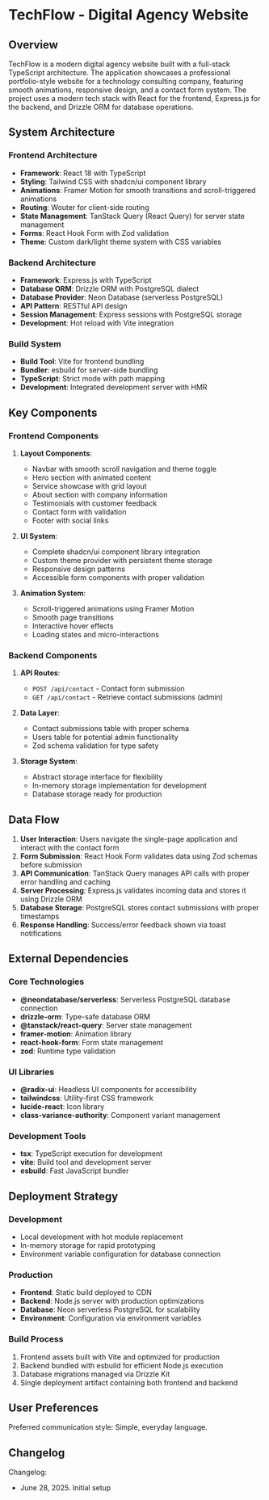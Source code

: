 # TechFlow - Digital Agency Website

## Overview

TechFlow is a modern digital agency website built with a full-stack TypeScript architecture. The application showcases a professional portfolio-style website for a technology consulting company, featuring smooth animations, responsive design, and a contact form system. The project uses a modern tech stack with React for the frontend, Express.js for the backend, and Drizzle ORM for database operations.

## System Architecture

### Frontend Architecture
- **Framework**: React 18 with TypeScript
- **Styling**: Tailwind CSS with shadcn/ui component library
- **Animations**: Framer Motion for smooth transitions and scroll-triggered animations
- **Routing**: Wouter for client-side routing
- **State Management**: TanStack Query (React Query) for server state management
- **Forms**: React Hook Form with Zod validation
- **Theme**: Custom dark/light theme system with CSS variables

### Backend Architecture
- **Framework**: Express.js with TypeScript
- **Database ORM**: Drizzle ORM with PostgreSQL dialect
- **Database Provider**: Neon Database (serverless PostgreSQL)
- **API Pattern**: RESTful API design
- **Session Management**: Express sessions with PostgreSQL storage
- **Development**: Hot reload with Vite integration

### Build System
- **Build Tool**: Vite for frontend bundling
- **Bundler**: esbuild for server-side bundling
- **TypeScript**: Strict mode with path mapping
- **Development**: Integrated development server with HMR

## Key Components

### Frontend Components
1. **Layout Components**: 
   - Navbar with smooth scroll navigation and theme toggle
   - Hero section with animated content
   - Service showcase with grid layout
   - About section with company information
   - Testimonials with customer feedback
   - Contact form with validation
   - Footer with social links

2. **UI System**: 
   - Complete shadcn/ui component library integration
   - Custom theme provider with persistent theme storage
   - Responsive design patterns
   - Accessible form components with proper validation

3. **Animation System**:
   - Scroll-triggered animations using Framer Motion
   - Smooth page transitions
   - Interactive hover effects
   - Loading states and micro-interactions

### Backend Components
1. **API Routes**:
   - `POST /api/contact` - Contact form submission
   - `GET /api/contact` - Retrieve contact submissions (admin)

2. **Data Layer**:
   - Contact submissions table with proper schema
   - Users table for potential admin functionality
   - Zod schema validation for type safety

3. **Storage System**:
   - Abstract storage interface for flexibility
   - In-memory storage implementation for development
   - Database storage ready for production

## Data Flow

1. **User Interaction**: Users navigate the single-page application and interact with the contact form
2. **Form Submission**: React Hook Form validates data using Zod schemas before submission
3. **API Communication**: TanStack Query manages API calls with proper error handling and caching
4. **Server Processing**: Express.js validates incoming data and stores it using Drizzle ORM
5. **Database Storage**: PostgreSQL stores contact submissions with proper timestamps
6. **Response Handling**: Success/error feedback shown via toast notifications

## External Dependencies

### Core Technologies
- **@neondatabase/serverless**: Serverless PostgreSQL database connection
- **drizzle-orm**: Type-safe database ORM
- **@tanstack/react-query**: Server state management
- **framer-motion**: Animation library
- **react-hook-form**: Form state management
- **zod**: Runtime type validation

### UI Libraries
- **@radix-ui**: Headless UI components for accessibility
- **tailwindcss**: Utility-first CSS framework
- **lucide-react**: Icon library
- **class-variance-authority**: Component variant management

### Development Tools
- **tsx**: TypeScript execution for development
- **vite**: Build tool and development server
- **esbuild**: Fast JavaScript bundler

## Deployment Strategy

### Development
- Local development with hot module replacement
- In-memory storage for rapid prototyping
- Environment variable configuration for database connection

### Production
- **Frontend**: Static build deployed to CDN
- **Backend**: Node.js server with production optimizations
- **Database**: Neon serverless PostgreSQL for scalability
- **Environment**: Configuration via environment variables

### Build Process
1. Frontend assets built with Vite and optimized for production
2. Backend bundled with esbuild for efficient Node.js execution
3. Database migrations managed via Drizzle Kit
4. Single deployment artifact containing both frontend and backend

## User Preferences

Preferred communication style: Simple, everyday language.

## Changelog

Changelog:
- June 28, 2025. Initial setup